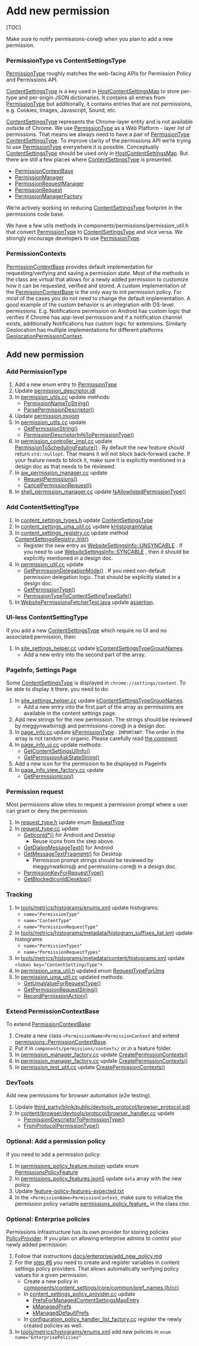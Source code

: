 # Add new permission

[TOC]

Make sure to notify permissions-core@ when you plan to add a new permission.

### PermissionType vs ContentSettingsType

[PermissionType](https://source.chromium.org/chromium/chromium/src/+/main:third_party/blink/public/common/permissions/permission_utils.h;l=23;drc=334d00e7293fa3a7127a6270f0c5720d5e46a7eb)
roughly matches the web-facing APIs for Permission Policy and Permissions API.

[ContentSettingsType](https://source.chromium.org/chromium/chromium/src/+/main:components/content_settings/core/common/content_settings_types.h)
is a key used in
[HostContentSettingsMap](https://cs.chromium.org/chromium/src/components/content_settings/core/browser/host_content_settings_map.h)
to store per-type and per-origin JSON dictionaries. It contains all entries from
[PermissionType](https://source.chromium.org/chromium/chromium/src/+/main:third_party/blink/public/common/permissions/permission_utils.h;l=23;drc=334d00e7293fa3a7127a6270f0c5720d5e46a7eb)
but additionally, it contains entries that are not permissions, e.g. Cookies,
Images, Javascript, Sound, etc.

[ContentSettingsType](https://source.chromium.org/chromium/chromium/src/+/main:components/content_settings/core/common/content_settings_types.h)
represents the Chrome-layer entity and is not available outside of Chrome. We
use
[PermissionType](https://source.chromium.org/chromium/chromium/src/+/main:third_party/blink/public/common/permissions/permission_utils.h;l=23;drc=334d00e7293fa3a7127a6270f0c5720d5e46a7eb)
as a Web Platform - layer list of permissions. That means we always need to have
a pair of
[PermissionType](https://source.chromium.org/chromium/chromium/src/+/main:third_party/blink/public/common/permissions/permission_utils.h;l=23;drc=334d00e7293fa3a7127a6270f0c5720d5e46a7eb)
[ContentSettingsType](https://source.chromium.org/chromium/chromium/src/+/main:components/content_settings/core/common/content_settings_types.h).
To improve clarity of the permissions API we’re trying to use
[PermissionType](https://source.chromium.org/chromium/chromium/src/+/main:third_party/blink/public/common/permissions/permission_utils.h;l=23;drc=334d00e7293fa3a7127a6270f0c5720d5e46a7eb)
everywhere it is possible. Conceptually
[ContentSettingsType](https://source.chromium.org/chromium/chromium/src/+/main:components/content_settings/core/common/content_settings_types.h)
should be used only in
[HostContentSettingsMap](https://cs.chromium.org/chromium/src/components/content_settings/core/browser/host_content_settings_map.h).
But there are still a few places where
[ContentSettingsType](https://source.chromium.org/chromium/chromium/src/+/main:components/content_settings/core/common/content_settings_types.h)
is presented.

* [PermissionContextBase](https://source.chromium.org/chromium/chromium/src/+/main:components/permissions/permission_context_base.h)
* [PermissionManager](https://source.chromium.org/chromium/chromium/src/+/main:components/permissions/permission_manager.h;drc=38bff96f36fb3980fef273c1066ba65a7b32da7c;l=44)
* [PermissionRequestManager](https://source.chromium.org/chromium/chromium/src/+/main:components/permissions/permission_request_manager.h)
* [PermissionRequest](https://source.chromium.org/chromium/chromium/src/+/main:components/permissions/permission_request.h)
* [PermissionManagerFactory](https://source.chromium.org/chromium/chromium/src/+/main:chrome/browser/permissions/permission_manager_factory.h)

We’re actively working on reducing [ContentSettingsType](https://source.chromium.org/chromium/chromium/src/+/main:components/content_settings/core/common/content_settings_types.h)
footprint in the permissions code base.

We have a few utils methods in components/permissions/permission_util.h that
convert [PermissionType](https://source.chromium.org/chromium/chromium/src/+/main:third_party/blink/public/common/permissions/permission_utils.h;l=23;drc=334d00e7293fa3a7127a6270f0c5720d5e46a7eb)
to
[ContentSettingsType](https://source.chromium.org/chromium/chromium/src/+/main:components/content_settings/core/common/content_settings_types.h)
and vice versa. We strongly encourage developers to use
[PermissionType](https://source.chromium.org/chromium/chromium/src/+/main:third_party/blink/public/common/permissions/permission_utils.h;l=23;drc=334d00e7293fa3a7127a6270f0c5720d5e46a7eb).

### PermissionContexts

[PermissionContextBase](https://source.chromium.org/chromium/chromium/src/+/main:components/permissions/permission_context_base.h)
provides default implementation for requesting/verifying and saving a permission
state. Most of the methods in the class are virtual that allows for a newly
added permission to customize how it can be requested, verified and stored. A
custom implementation of the
[PermissionContextBase](https://source.chromium.org/chromium/chromium/src/+/main:components/permissions/permission_context_base.h)
is the only way to init permission policy. For most of the cases you do not need
to change the default implementation. A good example of the custom behavior is
an integration with OS-level permissions. E.g. Notifications permission on
Android has custom logic that verifies if Chrome has app-level permission and if
a notification channel exists, additionally Notifications has custom logic for
extensions. Similarly Geolocation has multiple implementations for different
platforms
[GeolocationPermissionContext](https://source.chromium.org/chromium/chromium/src/+/main:components/permissions/contexts/geolocation_permission_context.h).

## Add new permission
### Add PermissionType
1. Add a new enum entry to [PermissionType](https://source.chromium.org/chromium/chromium/src/+/main:third_party/blink/public/common/permissions/permission_utils.h;l=23;drc=334d00e7293fa3a7127a6270f0c5720d5e46a7eb)
2. Update [permission_descriptor.idl](https://source.chromium.org/chromium/chromium/src/+/main:third_party/blink/renderer/modules/permissions/permission_descriptor.idl)
3. In  [permission_utils.cc](https://source.chromium.org/chromium/chromium/src/+/main:third_party/blink/renderer/modules/permissions/permission_utils.cc)
update methods:
    * [PermissionNameToString()](https://source.chromium.org/chromium/chromium/src/+/main:third_party/blink/renderer/modules/permissions/permission_utils.cc;l=56;drc=5a1dda5d1bf6b67b478b2d35dc478508318213cf)
    * [ParsePermissionDescriptor()](https://source.chromium.org/chromium/chromium/src/+/main:third_party/blink/renderer/modules/permissions/permission_utils.cc;l=148;drc=5a1dda5d1bf6b67b478b2d35dc478508318213cf)
4. Update [permission.mojom](https://source.chromium.org/chromium/chromium/src/+/main:third_party/blink/public/mojom/permissions/permission.mojom)
5. In [permission_utils.cc](https://source.chromium.org/chromium/chromium/src/+/main:third_party/blink/common/permissions/permission_utils.cc)
update
    * [GetPermissionString()](https://source.chromium.org/chromium/chromium/src/+/main:third_party/blink/common/permissions/permission_utils.cc;l=28;drc=caa1747121ee9f14ba7d4e346ea2dc5e7a2e05c0)
    * [PermissionDescriptorInfoToPermissionType()](https://source.chromium.org/chromium/chromium/src/+/main:third_party/blink/common/permissions/permission_utils.cc;l=126;drc=caa1747121ee9f14ba7d4e346ea2dc5e7a2e05c0)
6. In [permission_controller_impl.cc](https://source.chromium.org/chromium/chromium/src/+/main:content/browser/permissions/permission_controller_impl.cc)
update [PermissionToSchedulingFeature()](https://source.chromium.org/chromium/chromium/src/+/main:content/browser/permissions/permission_controller_impl.cc;l=31;drc=a989b8968ead0d1a80b285eef0a2acf9feb71c82)
. By default the new feature should return `std::nullopt`. That means it will
not block back-forward cache. If your feature needs to block it, make sure it is
explicitly mentioned in a design doc as that needs to be reviewed.
7. In [aw_permission_manager.cc](https://source.chromium.org/chromium/chromium/src/+/main:android_webview/browser/aw_permission_manager.cc)
update
    * [RequestPermissions()](https://source.chromium.org/chromium/chromium/src/+/main:android_webview/browser/aw_permission_manager.cc;l=252;drc=334d00e7293fa3a7127a6270f0c5720d5e46a7eb)
    * [CancelPermissionRequest()](https://source.chromium.org/chromium/chromium/src/+/main:android_webview/browser/aw_permission_manager.cc;l=514;drc=334d00e7293fa3a7127a6270f0c5720d5e46a7eb)
8. In [shell_permission_manager.cc](https://source.chromium.org/chromium/chromium/src/+/main:content/shell/browser/shell_permission_manager.cc)
update [IsAllowlistedPermissionType()](https://source.chromium.org/chromium/chromium/src/+/main:content/shell/browser/shell_permission_manager.cc;l=24;drc=334d00e7293fa3a7127a6270f0c5720d5e46a7eb)

### Add ContentSettingType
1. In [content_settings_types.h](https://source.chromium.org/chromium/chromium/src/+/main:components/content_settings/core/common/content_settings_types.h)
update
[ContentSettingsType](https://source.chromium.org/chromium/chromium/src/+/main:components/content_settings/core/common/content_settings_types.h;l=17;drc=0c2e6d2e27af976e1b28eebd7dacc7a0296bb1cc)
2. In [content_settings_uma_util.cc](https://source.chromium.org/chromium/chromium/src/+/main:components/content_settings/core/browser/content_settings_uma_util.cc)
update
[kHistogramValue](https://source.chromium.org/chromium/chromium/src/+/main:components/content_settings/core/browser/content_settings_uma_util.cc;drc=c6239d599e27bb680984bd6e86e69321b3fe5a9d;l=16)
3. In [content_settings_registry.cc](https://source.chromium.org/chromium/chromium/src/+/main:components/content_settings/core/browser/content_settings_registry.cc)
update method
[ContentSettingsRegistry::Init()](https://source.chromium.org/chromium/chromium/src/+/main:components/content_settings/core/browser/content_settings_registry.cc;l=122;drc=0c2e6d2e27af976e1b28eebd7dacc7a0296bb1cc)
    * Register the new entry as
    [WebsiteSettingsInfo::UNSYNCABLE](https://source.chromium.org/chromium/chromium/src/+/main:components/content_settings/core/browser/website_settings_info.h;drc=caa1747121ee9f14ba7d4e346ea2dc5e7a2e05c0;l=19)
    . If you need to use
    [WebsiteSettingsInfo::SYNCABLE](https://source.chromium.org/chromium/chromium/src/+/main:components/content_settings/core/browser/website_settings_info.h;l=23;drc=caa1747121ee9f14ba7d4e346ea2dc5e7a2e05c0)
    , then it should be explicitly mentioned in a design doc.
4. In [permission_util.cc](https://source.chromium.org/chromium/chromium/src/+/main:components/permissions/permission_util.cc)
update
    * [GetPermissionDelegationMode()](https://source.chromium.org/chromium/chromium/src/+/main:components/permissions/permission_util.cc;l=49;drc=334d00e7293fa3a7127a6270f0c5720d5e46a7eb)
. If you need non-default permission delegation logic. That should be explicitly stated in a design doc.
    * [GetPermissionType()](https://source.chromium.org/chromium/chromium/src/+/main:components/permissions/permission_util.cc;l=78;drc=caa1747121ee9f14ba7d4e346ea2dc5e7a2e05c0)
    * [PermissionTypeToContentSettingTypeSafe()](https://source.chromium.org/chromium/chromium/src/+/main:components/permissions/permission_util.cc;l=229;drc=caa1747121ee9f14ba7d4e346ea2dc5e7a2e05c0)
5. In [WebsitePermissionsFetcherTest.java](https://source.chromium.org/chromium/chromium/src/+/main:chrome/android/javatests/src/org/chromium/chrome/browser/site_settings/WebsitePermissionsFetcherTest.java) update [assertion](https://source.chromium.org/chromium/chromium/src/+/main:chrome/android/javatests/src/org/chromium/chrome/browser/site_settings/WebsitePermissionsFetcherTest.java;l=516;drc=c08fa134ac65f3bec52794d30281c98d18c7aa0f).

### UI-less ContentSettingType
If you add a new [ContentSettingsType](https://source.chromium.org/chromium/chromium/src/+/main:components/content_settings/core/common/content_settings_types.h;l=17;drc=0c2e6d2e27af976e1b28eebd7dacc7a0296bb1cc)
which require no UI and no associated permission, then:

1. In [site_settings_helper.cc](https://source.chromium.org/chromium/chromium/src/+/main:chrome/browser/ui/webui/settings/site_settings_helper.cc) update
[kContentSettingsTypeGroupNames](https://source.chromium.org/chromium/chromium/src/+/main:chrome/browser/ui/webui/settings/site_settings_helper.cc;l=78;drc=a58357a4ec6a0ebc1630fe2504974273e44d2814).
    * Add a new entry into the second part of the array.

### PageInfo, Settings Page

Some [ContentSettingsType](https://source.chromium.org/chromium/chromium/src/+/main:components/content_settings/core/common/content_settings_types.h;l=17;drc=0c2e6d2e27af976e1b28eebd7dacc7a0296bb1cc) is displayed in `chrome://settings/content`. To be able to display it there, you need to do:

1. In [site_settings_helper.cc](https://source.chromium.org/chromium/chromium/src/+/main:chrome/browser/ui/webui/settings/site_settings_helper.cc) update [kContentSettingsTypeGroupNames](https://source.chromium.org/chromium/chromium/src/+/main:chrome/browser/ui/webui/settings/site_settings_helper.cc;l=78;drc=a58357a4ec6a0ebc1630fe2504974273e44d2814).
    * Add a new entry into the first part of the array as permissions are
    available in the content settings page.
2. Add new strings for the new permission. The strings should be reviewed by
meggynwatkins@ and permissions-core@ in a design doc.
3. In [page_info.cc](https://source.chromium.org/chromium/chromium/src/+/main:components/page_info/page_info.cc)
update [kPermissionType](https://source.chromium.org/chromium/chromium/src/+/main:components/page_info/page_info.cc;l=89;drc=796b971e6e0d1b033bda58b31e9f24d397ad6178)
. `IMPORTANT`: The order in the array is not random or organic. Please carefully
read [the comment](https://source.chromium.org/chromium/chromium/src/+/main:components/page_info/page_info.cc;l=86-88;drc=796b971e6e0d1b033bda58b31e9f24d397ad6178).
4. In [page_info_ui.cc](https://source.chromium.org/chromium/chromium/src/+/main:components/page_info/page_info_ui.cc)
update methods:
    * [GetContentSettingsUIInfo()](https://source.chromium.org/chromium/chromium/src/+/main:components/page_info/page_info_ui.cc;l=132;drc=0c2e6d2e27af976e1b28eebd7dacc7a0296bb1cc)
    * [GetPermissionAskStateString()](https://source.chromium.org/chromium/chromium/src/+/main:components/page_info/page_info_ui.cc;l=299;drc=0c2e6d2e27af976e1b28eebd7dacc7a0296bb1cc)
5. Add a new icon for the permission to be displayed in PageInfo
6. In [page_info_view_factory.cc](https://source.chromium.org/chromium/chromium/src/+/main:chrome/browser/ui/views/page_info/page_info_view_factory.cc) update
    * [GetPermissionIcon()](https://source.chromium.org/chromium/chromium/src/+/main:chrome/browser/ui/views/page_info/page_info_view_factory.cc;l=246;drc=497b76a1ed8d0ba3a870484cbd1f34a1392fedf6)

### Permission request
Most permissions allow sites to request a permission prompt where a user can grant or deny the permission.

1. In [request_type.h](https://source.chromium.org/chromium/chromium/src/+/main:components/permissions/request_type.h)
update enum [RequestType](https://source.chromium.org/chromium/chromium/src/+/main:components/permissions/request_type.h;l=22;drc=caa1747121ee9f14ba7d4e346ea2dc5e7a2e05c0)
2. In [request_type.cc](https://source.chromium.org/chromium/chromium/src/+/main:components/permissions/request_type.cc) update
    * [GetIconId*()](https://source.chromium.org/chromium/chromium/src/+/main:components/permissions/request_type.cc;l=269;drc=c970b8647281cc3fc7ffe1288ce7c5f2e5f7acf6) for Android and Desktop
        * Reuse icons from the step above.
    * [GetDialogMessageText()](https://source.chromium.org/chromium/chromium/src/+/main:components/permissions/permission_request.cc;l=44;drc=caa1747121ee9f14ba7d4e346ea2dc5e7a2e05c0) for Android
    * [GetMessageTextFragment()](https://source.chromium.org/chromium/chromium/src/+/main:components/permissions/permission_request.cc;l=166;drc=caa1747121ee9f14ba7d4e346ea2dc5e7a2e05c0) for Desktop
        * Permission prompt strings should be reviewed by meggynwatkins@ and permissions-core@ in a design doc.
    * [PermissionKeyForRequestType()](https://source.chromium.org/chromium/chromium/src/+/main:components/permissions/request_type.cc;l=288;drc=caa1747121ee9f14ba7d4e346ea2dc5e7a2e05c0)
    * [GetBlockedIconIdDesktop()](https://source.chromium.org/chromium/chromium/src/+/main:components/permissions/request_type.cc;l=116;drc=caa1747121ee9f14ba7d4e346ea2dc5e7a2e05c0)

### Tracking
1. In [tools/metrics/histograms/enums.xml](https://source.chromium.org/chromium/chromium/src/+/main:tools/metrics/histograms/enums.xml)
update histograms:
    * `name="PermissionType"`
    * `name="ContentType"`
    * `name="PermissionRequestType"`
2. In  [tools/metrics/histograms/metadata/histogram_suffixes_list.xml](https://source.chromium.org/chromium/chromium/src/+/main:tools/metrics/histograms/metadata/histogram_suffixes_list.xml)
update histograms
    * `name="PermissionTypes"`
    * `name="PermissionRequestTypes"`
3. In [tools/metrics/histograms/metadata/content/histograms.xml](https://source.chromium.org/chromium/chromium/src/+/main:tools/metrics/histograms/metadata/content/histograms.xml) update `<token key="ContentSettingsType">`
4. In [permission_uma_util.h](https://source.chromium.org/chromium/chromium/src/+/main:components/permissions/permission_uma_util.h)
updated enum
[RequestTypeForUma](https://source.chromium.org/chromium/chromium/src/+/main:components/permissions/permission_uma_util.h;l=41;drc=796b971e6e0d1b033bda58b31e9f24d397ad6178)
5. In [permission_uma_util.cc](https://source.chromium.org/chromium/chromium/src/+/main:components/permissions/permission_uma_util.cc)
updated methods:
    * [GetUmaValueForRequestType()](https://source.chromium.org/chromium/chromium/src/+/main:components/permissions/permission_uma_util.cc;l=55;drc=caa1747121ee9f14ba7d4e346ea2dc5e7a2e05c0)
    * [GetPermissionRequestString()](https://source.chromium.org/chromium/chromium/src/+/main:components/permissions/permission_uma_util.cc;l=117;drc=caa1747121ee9f14ba7d4e346ea2dc5e7a2e05c0)
    * [RecordPermissionAction()](https://source.chromium.org/chromium/chromium/src/+/main:components/permissions/permission_uma_util.cc;l=843-914;drc=caa1747121ee9f14ba7d4e346ea2dc5e7a2e05c0)

### Extend PermissionContextBase
To extend [PermissionContextBase](https://source.chromium.org/chromium/chromium/src/+/main:components/permissions/permission_context_base.h):

1. Create a new class `<PermissionName>PermissionContext` and extend
[permissions::PermissionContextBase](https://source.chromium.org/chromium/chromium/src/+/main:components/permissions/permission_context_base.h).
2. Put it in `components/permissions/contexts/` or in a feature folder.
3. In [permission_manager_factory.cc](https://source.chromium.org/chromium/chromium/src/+/main:chrome/browser/permissions/permission_manager_factory.cc) update [CreatePermissionContexts()](https://source.chromium.org/chromium/chromium/src/+/main:chrome/browser/permissions/permission_manager_factory.cc;l=50;drc=c970b8647281cc3fc7ffe1288ce7c5f2e5f7acf6)
4. In [permission_manager_factory.cc](https://source.chromium.org/chromium/chromium/src/+/main:weblayer/browser/permissions/permission_manager_factory.cc) update [CreatePermissionContexts()](https://source.chromium.org/chromium/chromium/src/+/main:weblayer/browser/permissions/permission_manager_factory.cc;l=61;drc=0e1f7e00e6ee851f977f5f37d711ee5d4e9b28eb)
5. In [permission_test_util.cc](https://source.chromium.org/chromium/chromium/src/+/main:components/permissions/test/permission_test_util.cc) update [CreatePermissionContexts()](https://source.chromium.org/chromium/chromium/src/+/main:components/permissions/test/permission_test_util.cc;l=46;drc=0e1f7e00e6ee851f977f5f37d711ee5d4e9b28eb)

### DevTools
Add new permissions for browser automation (e2e testing).

1. Update [third_party/blink/public/devtools_protocol/browser_protocol.pdl](https://source.chromium.org/chromium/chromium/src/+/main:third_party/blink/public/devtools_protocol/browser_protocol.pdl)
2. In [content/browser/devtools/protocol/browser_handler.cc](https://source.chromium.org/chromium/chromium/src/+/main:content/browser/devtools/protocol/browser_handler.cc)
update
    * [PermissionDescriptorToPermissionType()](https://source.chromium.org/chromium/chromium/src/+/main:content/browser/devtools/protocol/browser_handler.cc;l=152;drc=f7065e23ad878a5f85f9c43eff6c0381474db2fe)
    * [FromProtocolPermissionType()](https://source.chromium.org/chromium/chromium/src/+/main:content/browser/devtools/protocol/browser_handler.cc;l=223;drc=f7065e23ad878a5f85f9c43eff6c0381474db2fe)


### Optional: Add a permission policy
If you need to add a permission policy:

1. In [permissions_policy_feature.mojom](https://source.chromium.org/chromium/chromium/src/+/main:third_party/blink/public/mojom/permissions_policy/permissions_policy_feature.mojom)
update enum
[PermissionsPolicyFeature](https://source.chromium.org/chromium/chromium/src/+/main:third_party/blink/public/mojom/permissions_policy/permissions_policy_feature.mojom;l=16;drc=272becfe736870f18b79355d73475a5eb86c93b1)
2. In [permissions_policy_features.json5](https://source.chromium.org/chromium/chromium/src/+/main:third_party/blink/renderer/core/permissions_policy/permissions_policy_features.json5)
update `data` array with the new policy.
5. Update [feature-policy-features-expected.txt](https://source.chromium.org/chromium/chromium/src/+/main:third_party/blink/web_tests/webexposed/feature-policy-features-expected.txt)
6. In the `<PermissionName>PermissionContext`, make sure to initialize the permission policy variable
[permissions_policy_feature_](https://source.chromium.org/chromium/chromium/src/+/main:components/permissions/permission_context_base.h;l=223;drc=caa1747121ee9f14ba7d4e346ea2dc5e7a2e05c0)
in the class ctor.

### Optional: Enterprise policies
Permissions infrastructure has its own provider for storing policies
[PolicyProvider](https://source.chromium.org/chromium/chromium/src/+/main:components/content_settings/core/browser/content_settings_policy_provider.h).
If you plan on allowing enterprise admins to control your newly added
permission:

1. Follow that instructions [docs/enterprise/add_new_policy.md](https://source.chromium.org/chromium/chromium/src/+/main:docs/enterprise/add_new_policy.md#adding-a-new-policy)
2. For the [step #6](https://source.chromium.org/chromium/chromium/src/+/main:docs/enterprise/add_new_policy.md;l=98-111;drc=cd66a348b90e5260b5ff0ac6da36ef99e9b328f9)
you need to create and register variables in content settings policy providers.
That allows automatically verifying policy values for a given permission.
    * Create a new policy in
    [components/content_settings/core/common/pref_names.(h/cc)](https://source.chromium.org/chromium/chromium/src/+/main:components/content_settings/core/common/pref_names.h)
    * In
    [content_settings_policy_provider.cc](https://source.chromium.org/chromium/chromium/src/+/main:components/content_settings/core/common/pref_names.cc)
update
        * [PrefsForManagedContentSettingsMapEntry](https://source.chromium.org/chromium/chromium/src/+/main:components/content_settings/core/browser/content_settings_policy_provider.cc;l=35;drc=0c2e6d2e27af976e1b28eebd7dacc7a0296bb1cc)
        * [kManagedPrefs](https://source.chromium.org/chromium/chromium/src/+/main:components/content_settings/core/browser/content_settings_policy_provider.cc;l=112;drc=0c2e6d2e27af976e1b28eebd7dacc7a0296bb1cc)
        * [kManagedDefaultPrefs](https://source.chromium.org/chromium/chromium/src/+/main:components/content_settings/core/browser/content_settings_policy_provider.cc;l=159;drc=0c2e6d2e27af976e1b28eebd7dacc7a0296bb1cc)
    * In ​[configuration_policy_handler_list_factory.cc](https://source.chromium.org/chromium/chromium/src/+/main:chrome/browser/policy/configuration_policy_handler_list_factory.cc)
    register the newly created policies as well.
3. In [tools/metrics/histograms/enums.xml](https://source.chromium.org/chromium/chromium/src/+/main:tools/metrics/histograms/enums.xml)
add new policies in `enum name="EnterprisePolicies"`
